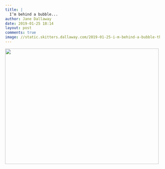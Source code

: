 ```yaml
---
title: |
  I’m behind a bubble...
author: Jane Dallaway
date: 2019-01-25 18:14
layout: post
comments: true
image: //static.skitters.dallaway.com/2019-01-25-i-m-behind-a-bubble-thumb-1-IMG-8277.JPG
---
```


<div>
        <a href="//static.skitters.dallaway.com/2019-01-25-i-m-behind-a-bubble-fullsize-1-IMG-8277.JPG">
          <img src="//static.skitters.dallaway.com/2019-01-25-i-m-behind-a-bubble-thumb-1-IMG-8277.JPG" width="500" height="375"/>
        </a>
      </div>


  
      